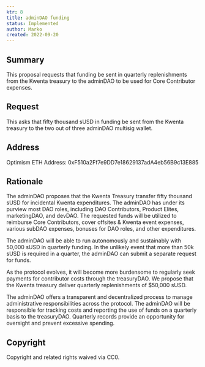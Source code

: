 ```yaml
---
ktr: 8
title: adminDAO funding
status: Implemented
author: Marko
created: 2022-09-20
---
```


## Summary

This proposal requests that funding be sent in quarterly replenishments from the Kwenta treasury to the adminDAO to be used for Core Contributor expenses.

## Request

This asks that fifty thousand sUSD in funding be sent from the Kwenta treasury to the two out of three adminDAO multisig wallet.

## Address

Optimism ETH Address: 0xF510a2Ff7e9DD7e18629137adA4eb56B9c13E885

## Rationale

The adminDAO proposes that the Kwenta Treasury transfer fifty thousand sUSD for incidental Kwenta expenditures. The adminDAO has under its purview most DAO roles, including DAO Contributors, Product Elites, marketingDAO, and devDAO. The requested funds will be utilized to reimburse Core Contributors, cover offsites & Kwenta event expenses, various subDAO expenses, bonuses for DAO roles, and other expenditures. 

The adminDAO will be able to run autonomously and sustainably with 50,000 sUSD in quarterly funding. In the unlikely event that more than 50k sUSD is required in a quarter, the adminDAO can submit a separate request for funds.

As the protocol evolves, it will become more burdensome to regularly seek payments for contributor costs through the treasuryDAO. We propose that the Kwenta treasury deliver quarterly replenishments of $50,000 sUSD. 

The adminDAO offers a transparent and decentralized process to manage administrative responsibilities across the protocol. The adminDAO will be responsible for tracking costs and reporting the use of funds on a quarterly basis to the treasuryDAO. Quarterly records provide an opportunity for oversight and prevent excessive spending.
 
## Copyright
Copyright and related rights waived via CC0.


